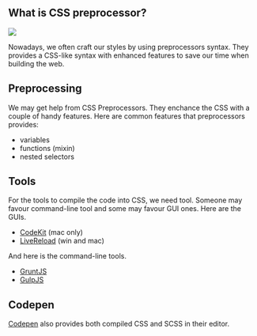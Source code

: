 ## What is CSS preprocessor?

![](images/preprocessing.png)


Nowadays, we often craft our styles by using preprocessors syntax. They provides a CSS-like syntax with enhanced features to save our time when building the web.

## Preprocessing

We may get help from CSS Preprocessors. They enchance the CSS with a couple of handy features. Here are common features that preprocessors provides:

- variables
- functions (mixin)
- nested selectors

## Tools

For the tools to compile the code into CSS, we need tool. Someone may favour command-line tool and some may favour GUI ones. Here are the GUIs.

- [CodeKit](http://incident57.com/codekit/) (mac only)
- [LiveReload](http://livereload.com) (win and mac)

And here is the command-line tools.

- [GruntJS](http://gruntjs.com)
- [GulpJS](http://gulpjs.com)

## Codepen

[Codepen](https://blog.codepen.io/documentation/editor/using-css-preprocessors/) also provides both compiled CSS and SCSS in their editor.